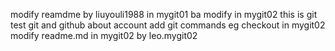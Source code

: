 modify reamdme by liuyouli1988 in mygit01
ba
modify in mygit02
this is git
test git and github about account
add git commands eg checkout in mygit02
modify readme.md in mygit02 by leo.mygit02
